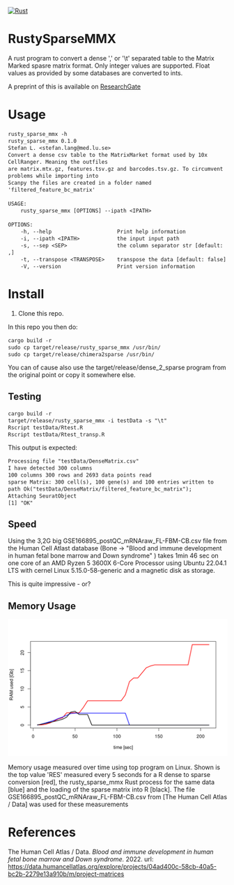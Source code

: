 [![Rust](https://github.com/stela2502/RustySparseMMX/actions/workflows/rust.yml/badge.svg)](https://github.com/stela2502/RustySparseMMX/actions/workflows/rust.yml)

# RustySparseMMX

A rust program to convert a dense ',' or '\t' separated table to the Matrix Marked spasre matrix format.
Only integer values are supported. Float values as provided by some databases are converted to ints.

A preprint of this is available on [ResearchGate](https://www.researchgate.net/publication/368667970_dense2sparse_a_Rust_program_to_convert_published_SingleCell_dense_matrices_to_the_MatrixMarket_format)
# Usage

```
rusty_sparse_mmx -h
rusty_sparse_mmx 0.1.0
Stefan L. <stefan.lang@med.lu.se>
Convert a dense csv table to the MatrixMarket format used by 10x CellRanger. Meaning the outfiles
are matrix.mtx.gz, features.tsv.gz and barcodes.tsv.gz. To circumvent problems while importing into
Scanpy the files are created in a folder named 'filtered_feature_bc_matrix'

USAGE:
    rusty_sparse_mmx [OPTIONS] --ipath <IPATH>

OPTIONS:
    -h, --help                     Print help information
    -i, --ipath <IPATH>            the input input path
    -s, --sep <SEP>                the column separator str [default: ,]
    -t, --transpose <TRANSPOSE>    transpose the data [default: false]
    -V, --version                  Print version information
```


# Install

1. Clone this repo.

In this repo you then do:

```
cargo build -r
sudo cp target/release/rusty_sparse_mmx /usr/bin/
sudo cp target/release/chimera2sparse /usr/bin/
```

You can of cause also use the target/release/dense_2_sparse program from the original point or copy it somewhere else.


## Testing

```
cargo build -r
target/release/rusty_sparse_mmx -i testData -s "\t"
Rscript testData/Rtest.R
Rscript testData/Rtest_transp.R
```

This output is expected:

```
Processing file "testData/DenseMatrix.csv"
I have detected 300 columns
100 columns 300 rows and 2693 data points read
sparse Matrix: 300 cell(s), 100 gene(s) and 100 entries written to path Ok("testData/DenseMatrix/filtered_feature_bc_matrix"); 
Attaching SeuratObject
[1] "OK"
```

## Speed

Using the 3,2G big GSE166895_postQC_mRNAraw_FL-FBM-CB.csv file from the Human Cell Atlast database (Bone -> "Blood and immune development in human fetal bone marrow and Down syndrome" )
takes 1min 46 sec on one core of an AMD Ryzen 5 3600X 6-Core Processor using Ubuntu 22.04.1 LTS with cernel Linux 5.15.0-58-generic and a magnetic disk as storage.

This is quite impressive - or?


## Memory Usage

![rusty_sparse_mmx comparative memory usage](MemoryUsage.svg)

Memory usage measured over time using top program on Linux. Shown is the top value 'RES' measured every 5 seconds for a R dense to sparse conversion [red], the rusty_sparse_mmx Rust process for the same data [blue] and the loading of the sparse matrix into R [black]. The file GSE166895_postQC_mRNAraw_FL-FBM-CB.csv from [The Human Cell Atlas / Data] was used for these measurements


# References

The Human Cell Atlas / Data. *Blood and immune development in human
fetal bone marrow and Down syndrome.* 2022. url:
https://data.humancellatlas.org/explore/projects/04ad400c-58cb-40a5-bc2b-2279e13a910b/m/project-matrices
